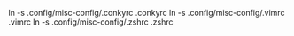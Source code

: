 ln -s .config/misc-config/.conkyrc .conkyrc
ln -s .config/misc-config/.vimrc .vimrc
ln -s .config/misc-config/.zshrc .zshrc
 